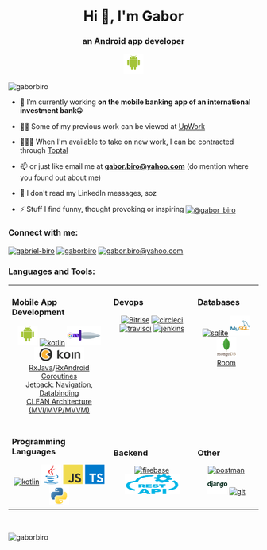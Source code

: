 <h1 align="center">Hi 👋, I'm Gabor</h1>
<h3 align="center">an Android app developer</h3>
<p align="center"><img src="https://raw.githubusercontent.com/devicons/devicon/master/icons/android/android-original-wordmark.svg" alt="android" width="40" height="40" /></p>

<p align="left"> <img src="https://komarev.com/ghpvc/?username=gaborbiro&label=Profile%20views&color=0e75b6&style=flat" alt="gaborbiro" /> </p>

- 🔭 I’m currently working **on the mobile banking app of an international investment bank🤐**

- 👨‍💻 Some of my previous work can be viewed at [UpWork](https://www.upwork.com/freelancers/~0103abd70ac9e350b0)

- 📜🤝💵 When I'm available to take on new work, I can be contracted through [Toptal](https://www.toptal.com/resume/gabor-biro)

- 📫 or just like email me at **gabor.biro@yahoo.com** (do mention where you found out about me)

- 😬 I don't read my LinkedIn messages, soz

- ⚡ Stuff I find funny, thought provoking or inspiring <a href="https://www.tiktok.com/@gabor_biro" target="_blank"><img align="center" src="https://www.svgrepo.com/show/327400/logo-tiktok.svg" alt="@gabor_biro" height="30" width="30" /></a>

<h3 align="left">Connect with me:</h3>
<p align="left">
    <a href="https://linkedin.com/in/gabriel-biro" target="_blank"><img align="center" src="https://img.shields.io/badge/LinkedIn-0077B5?style=for-the-badge&logo=linkedin&logoColor=white" alt="gabriel-biro" /></a>
    <a href="https://github.com/gaborbiro" target="_blank"><img align="center" src="https://img.shields.io/badge/GitHub-100000?style=for-the-badge&logo=github&logoColor=white" alt="gaborbiro" /></a>
    <a href="mailto:gabor.biro@yahoo.com" target="_blank"><img align="center" src="https://img.shields.io/badge/yahoo-6001D2?style=for-the-badge&logo=github&logoColor=white" alt="gabor.biro@yahoo.com" /></a>
</p>

<h3 align="left">Languages and Tools:</h3>
<table width="100%">
    <tbody>
        <tr>
            <td valign="top">
                <h3 dir="auto"><a id="user-content-frontend" class="anchor" href="#frontend" aria-hidden="true"> </a> Mobile App Development</h3>
                <div dir="auto" align="center">
                    <a href="https://developer.android.com" target="_blank" rel="noopener noreferrer">
                        <img src="https://raw.githubusercontent.com/devicons/devicon/master/icons/android/android-original-wordmark.svg" alt="android" width="40" height="40" /></a>
                    <a href="https://kotlinlang.org/" target="_blank" rel="noopener noreferrer"><img src="https://www.vectorlogo.zone/logos/kotlinlang/kotlinlang-icon.svg" alt="kotlin" width="40" height="40" /></a>
                    <a title="Dagger 2" href="https://dagger.dev/" target="_blank" rel="noopener noreferrer"><img src="https://raw.githubusercontent.com/gaborbiro/host/main/dagger2.png" alt="Dagger 2" width="68" height="40" /></a>
                    <a title="Koin" href="https://insert-koin.io/" target="_blank" rel="noopener noreferrer"><img src="https://raw.githubusercontent.com/InsertKoinIO/koin/main/docs/img/koin_main_logo.png" alt="Koin" width="101" height="30" /></a><br />
                    <a title="RxJava" href="https://github.com/ReactiveX/RxJava" target="_blank" rel="noopener noreferrer">RxJava</a>/<a title="RxAndroid" href="https://github.com/ReactiveX/RxAndroid" target="_blank" rel="noopener noreferrer">RxAndroid</a><br />
                    <a title="Coroutines" href="https://developer.android.com/kotlin/coroutines" target="_blank" rel="noopener noreferrer">Coroutines</a><br />
                    Jetpack: <a title="Navigation" href="https://developer.android.com/guide/navigation" target="_blank" rel="noopener noreferrer">Navigation</a>,
                    <a title="Databinding" href="https://developer.android.com/topic/libraries/data-binding" target="_blank" rel="noopener noreferrer">Databinding</a><br />
                    <a title="MVVM with Clean Architecture" href="https://www.toptal.com/android/android-apps-mvvm-with-clean-architecture"  target="_blank" rel="noopener noreferrer">CLEAN Architecture (MVI/MVP/MVVM)</a><br />
                    <br />
                </div>
            </td>
            <td valign="top">
                <h3 dir="auto"><a id="user-content-backend" class="anchor" href="#backend" aria-hidden="true"> </a> Devops</h3>
                <div dir="auto" align="center">
                    <a title="Bitrise" href="https://www.bitrise.io/" target="_blank" rel="noopener noreferrer"><img src="https://www.vectorlogo.zone/logos/bitriseio/bitriseio-icon.svg" alt="Bitrise" width="40" height="40" /></a>
                    <a href="https://circleci.com" target="_blank" rel="noopener noreferrer"><img src="https://www.vectorlogo.zone/logos/circleci/circleci-icon.svg" alt="circleci" width="40" height="40" /></a>
                    <a href="https://travis-ci.org" target="_blank" rel="noopener noreferrer"><img src="https://www.vectorlogo.zone/logos/travis-ci/travis-ci-icon.svg" alt="travisci" width="40" height="40" /></a>
                    <a href="https://www.jenkins.io" target="_blank" rel="noopener noreferrer"><img src="https://www.vectorlogo.zone/logos/jenkins/jenkins-icon.svg" alt="jenkins" width="40" height="40" /></a>
                </div>
            </td>
            <td valign="top">
                <h3 dir="auto"><a id="user-content-devops" class="anchor" href="#devops" aria-hidden="true"> </a> Databases</h3>
                <div dir="auto" align="center">
                    <a href="https://www.sqlite.org/" target="_blank" rel="noopener noreferrer"><img src="https://www.vectorlogo.zone/logos/sqlite/sqlite-icon.svg" alt="sqlite" width="40" height="40" /></a>
                    <a href="https://www.mysql.com/" target="_blank" rel="noopener noreferrer">
                        <img src="https://raw.githubusercontent.com/devicons/devicon/master/icons/mysql/mysql-original-wordmark.svg" alt="mysql" width="40" height="40" /></a>
                    <a href="https://www.mongodb.com/" target="_blank" rel="noopener noreferrer">
                        <img src="https://raw.githubusercontent.com/devicons/devicon/master/icons/mongodb/mongodb-original-wordmark.svg" alt="mongodb" width="40" height="40" /></a>
                    <br />
                    <a title="Room" href="https://developer.android.com/training/data-storage/room" target="_blank" rel="noopener noreferrer">Room</a>
                </div>
            </td>
        </tr>
        <tr>
            <td>
                <h3 dir="auto">Programming Languages</h3>
                <div dir="auto" align="center">
                    <a href="https://kotlinlang.org/" target="_blank" rel="noopener noreferrer"><img src="https://www.vectorlogo.zone/logos/kotlinlang/kotlinlang-icon.svg" alt="kotlin" width="40" height="40" /></a>
                    <a href="https://www.java.com" target="_blank" rel="noopener noreferrer"><img src="https://raw.githubusercontent.com/devicons/devicon/master/icons/java/java-original.svg" alt="java" width="40" height="40" /></a>
                    <a href="https://developer.mozilla.org/en-US/docs/Web/JavaScript" target="_blank" rel="noopener noreferrer">
                        <img src="https://raw.githubusercontent.com/devicons/devicon/master/icons/javascript/javascript-original.svg" alt="javascript" width="40" height="40" /></a>
                    <a href="https://www.typescriptlang.org/" target="_blank" rel="noopener noreferrer">
                        <img src="https://raw.githubusercontent.com/devicons/devicon/master/icons/typescript/typescript-original.svg" alt="typescript" width="40" height="40" /></a>
                    <a href="https://www.python.org" target="_blank" rel="noopener noreferrer"><img src="https://raw.githubusercontent.com/devicons/devicon/master/icons/python/python-original.svg" alt="python" width="40" height="40" /></a>
                </div>
            </td>
            <td>
                <h3 dir="auto">Backend</h3>
                <div dir="auto" align="center">
                    <a href="https://firebase.google.com/" target="_blank" rel="noopener noreferrer"><img src="https://www.vectorlogo.zone/logos/firebase/firebase-icon.svg" alt="firebase" width="40" height="40" /></a>
                    <a href="https://restfulapi.net/" target="_blank" rel="noopener noreferrer"><img src="https://raw.githubusercontent.com/gaborbiro/host/main/rest-api-1.svg" alt="Rest API" width="111" height="40" /></a>
                </div>
            </td>
            <td>
                <h3 dir="auto">Other</h3>
                <div dir="auto" align="center">
                    <a href="https://postman.com" target="_blank" rel="noopener noreferrer"><img src="https://www.vectorlogo.zone/logos/getpostman/getpostman-icon.svg" alt="postman" width="40" height="40" /></a>
                    <a href="https://www.djangoproject.com/" target="_blank" rel="noopener noreferrer"><img src="https://raw.githubusercontent.com/github/explore/master/topics/django/django.png" alt="django" width="40" height="40" /></a>
                    <a href="https://git-scm.com/" target="_blank" rel="noopener noreferrer"><img src="https://www.vectorlogo.zone/logos/git-scm/git-scm-icon.svg" alt="git" width="40" height="40" /></a>
                </div>
            </td>
        </tr>
    </tbody>
</table>
<p>&nbsp;</p>

<p><img align="center" src="https://github-readme-stats.vercel.app/api/top-langs?username=gaborbiro&show_icons=true&locale=en&layout=compact" alt="gaborbiro" /></p>

